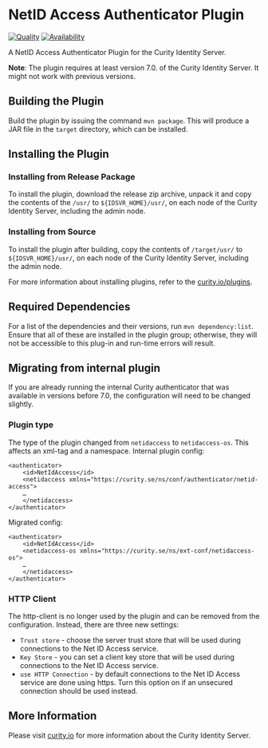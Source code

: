 # NetID Access Authenticator Plugin

[![Quality](https://img.shields.io/badge/quality-production-green)](https://curity.io/resources/code-examples/status/)
[![Availability](https://img.shields.io/badge/availability-binary-blue)](https://curity.io/resources/code-examples/status/)

A NetID Access Authenticator Plugin for the Curity Identity Server.

**Note**: The plugin requires at least version 7.0. of the Curity Identity Server. It might not work with previous versions.

## Building the Plugin

Build the plugin by issuing the command `mvn package`. This will produce a JAR file in the `target` directory, which can be installed.

## Installing the Plugin

### Installing from Release Package

To install the plugin, download the release zip archive, unpack it and copy the contents of the `/usr/` to `${IDSVR_HOME}/usr/`, 
on each node of the Curity Identity Server, including the admin node.

### Installing from Source

To install the plugin after building, copy the contents of `/target/usr/` to `${IDSVR_HOME}/usr/`, on each node of
the Curity Identity Server, including the admin node.

For more information about installing plugins, refer to the [curity.io/plugins](https://support.curity.io/docs/latest/developer-guide/plugins/index.html#plugin-installation).

## Required Dependencies

For a list of the dependencies and their versions, run `mvn dependency:list`. Ensure that all of these are installed in the plugin group; otherwise, they will not be accessible to this plug-in and run-time errors will result.

## Migrating from internal plugin

If you are already running the internal Curity authenticator that was available in versions before 7.0, the configuration will need to be changed slightly.

### Plugin type

The type of the plugin changed from `netidaccess` to `netidaccess-os`. This affects an xml-tag and a namespace. 
Internal plugin config:
```
<authenticator>
    <id>NetIdAccess</id>
    <netidaccess xmlns="https://curity.se/ns/conf/authenticator/netid-access">
    …
    </netidaccess>
</authenticator>
```

Migrated config:
```
<authenticator>
    <id>NetIdAccess</id>
    <netidaccess-os xmlns="https://curity.se/ns/ext-conf/netidaccess-os">
    …
    </netidaccess>
</authenticator>
```

### HTTP Client

The http-client is no longer used by the plugin and can be removed from the configuration.
Instead, there are three new settings:

- `Trust store` - choose the server trust store that will be used during connections to the Net ID Access service.
- `Key Store` - you can set a client key store that will be used during connections to the Net ID Access service.
- `use HTTP Connection` - by default connections to the Net ID Access service are done using https. Turn this option on
  if an unsecured connection should be used instead.

## More Information

Please visit [curity.io](https://curity.io/) for more information about the Curity Identity Server.

